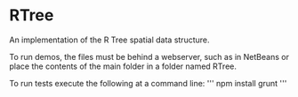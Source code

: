 # RTree
An implementation of the R Tree spatial data structure.

To run demos, the files must be behind a webserver, such as in NetBeans or place the contents of the main folder in a folder named RTree.

To run tests execute the following at a command line:
'''
	npm install
	grunt
'''
